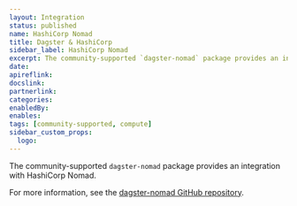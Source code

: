 ```yaml
---
layout: Integration
status: published
name: HashiCorp Nomad
title: Dagster & HashiCorp
sidebar_label: HashiCorp Nomad
excerpt: The community-supported `dagster-nomad` package provides an integration with HashiCorp Nomad.
date: 
apireflink:
docslink:
partnerlink:
categories:
enabledBy:
enables:
tags: [community-supported, compute]
sidebar_custom_props:
  logo:
---
```


The community-supported `dagster-nomad` package provides an integration with HashiCorp Nomad.

For more information, see the [dagster-nomad GitHub repository](https://github.com/PayLead/dagster-nomad).
